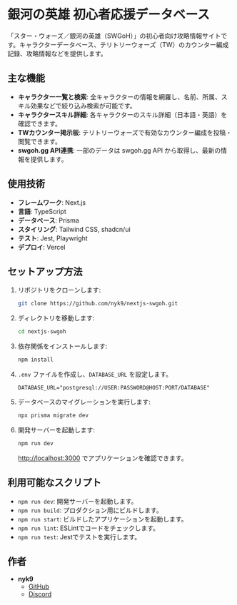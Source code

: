 # 銀河の英雄 初心者応援データベース

「スター・ウォーズ／銀河の英雄（SWGoH）」の初心者向け攻略情報サイトです。キャラクターデータベース、テリトリーウォーズ（TW）のカウンター編成記録、攻略情報などを提供します。

## 主な機能

- **キャラクター一覧と検索**: 全キャラクターの情報を網羅し、名前、所属、スキル効果などで絞り込み検索が可能です。
- **キャラクタースキル詳細**: 各キャラクターのスキル詳細（日本語・英語）を確認できます。
- **TWカウンター掲示板**: テリトリーウォーズで有効なカウンター編成を投稿・閲覧できます。
- **swgoh.gg API連携**: 一部のデータは swgoh.gg API から取得し、最新の情報を提供します。

## 使用技術

- **フレームワーク**: Next.js
- **言語**: TypeScript
- **データベース**: Prisma
- **スタイリング**: Tailwind CSS, shadcn/ui
- **テスト**: Jest, Playwright
- **デプロイ**: Vercel

## セットアップ方法

1.  リポジトリをクローンします:
    ```bash
    git clone https://github.com/nyk9/nextjs-swgoh.git
    ```
2.  ディレクトリを移動します:
    ```bash
    cd nextjs-swgoh
    ```
3.  依存関係をインストールします:
    ```bash
    npm install
    ```
4.  `.env` ファイルを作成し、`DATABASE_URL` を設定します。
    ```env
    DATABASE_URL="postgresql://USER:PASSWORD@HOST:PORT/DATABASE"
    ```
5.  データベースのマイグレーションを実行します:
    ```bash
    npx prisma migrate dev
    ```
6.  開発サーバーを起動します:
    ```bash
    npm run dev
    ```
    [http://localhost:3000](http://localhost:3000) でアプリケーションを確認できます。

## 利用可能なスクリプト

- `npm run dev`: 開発サーバーを起動します。
- `npm run build`: プロダクション用にビルドします。
- `npm run start`: ビルドしたアプリケーションを起動します。
- `npm run lint`: ESLintでコードをチェックします。
- `npm run test`: Jestでテストを実行します。

## 作者

- **nyk9**
  - [GitHub](https://github.com/nyk9)
  - [Discord](https://discord.gg/yX3pS2WemD)

